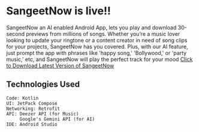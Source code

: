 # SangeetNow is live!!
SangeetNow an AI enabled Android App, lets you play and download 30-second previews from millions of songs.
Whether you’re a music lover looking to update your ringtone or a content creator in need of song clips for your projects, SangeetNow has you covered.
Plus, with our AI feature, just prompt the app with phrases like 'happy song,' 'Bollywood,' or 'party music,' etc, and SangeetNow will play the perfect track for your mood
[Click to Download Latest Version of SangeetNow](https://github.com/nilayg26/SangeetNow/releases/download/v1.0.1/SangeetNow1_0_1.apk)


## Technologies Used
    Code: Kotlin
    UI: JetPack Compose
    Networking: Retrofit
    API: Deezer API (for Music) 
         Google's Gemini API (for AI) 
    IDE: Android Studio


